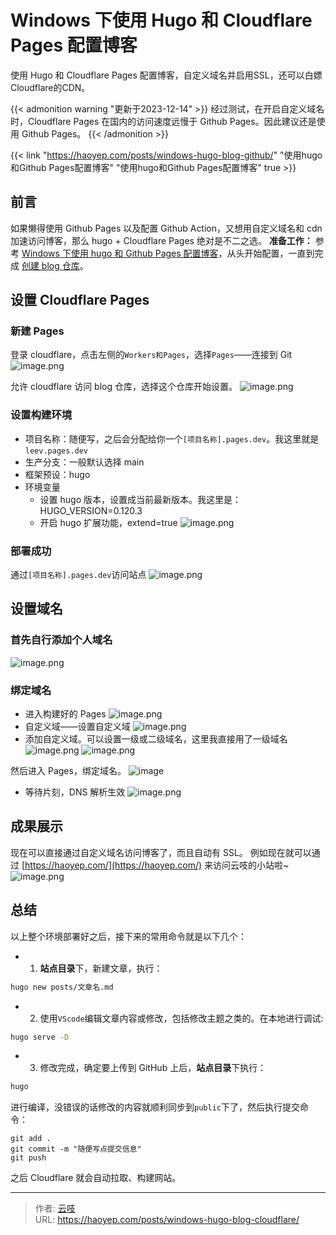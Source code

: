 # Windows 下使用 Hugo 和 Cloudflare Pages 配置博客


使用 Hugo 和 Cloudflare Pages 配置博客，自定义域名并启用SSL，还可以白嫖Cloudflare的CDN。

<!--more-->

{{< admonition warning "更新于2023-12-14" >}}
经过测试，在开启自定义域名时，Cloudflare Pages 在国内的访问速度远慢于 Github Pages。因此建议还是使用 Github Pages。
{{< /admonition >}}

{{< link "https://haoyep.com/posts/windows-hugo-blog-github/" "使用hugo和Github Pages配置博客" "使用hugo和Github Pages配置博客" true >}}

## 前言
如果懒得使用 Github Pages 以及配置 Github Action，又想用自定义域名和 cdn 加速访问博客，那么 hugo + Cloudflare Pages 绝对是不二之选。
**准备工作：** 参考 [Windows 下使用 hugo 和 Github Pages 配置博客](https://haoyep.com/posts/windows_hugo_github_pages_blog/)，从头开始配置，一直到完成 [创建 blog 仓库](https://haoyep.com/posts/windows_hugo_github_pages_blog/#2%E5%88%9B%E5%BB%BA-blog-%E4%BB%93%E5%BA%93)。
## 设置 Cloudflare Pages
### 新建 Pages
登录 cloudflare，点击左侧的`Workers和Pages`，选择`Pages`——连接到 Git
![image.png](https://cdn.haoyep.com/gh/leegical/Blog_img/md_img202311081549200.png)

允许 cloudflare 访问 blog 仓库，选择这个仓库开始设置。
![image.png](https://cdn.haoyep.com/gh/leegical/Blog_img/md_img202311081550760.png)

### 设置构建环境
- 项目名称：随便写，之后会分配给你一个`[项目名称].pages.dev`。我这里就是 `leev.pages.dev`
- 生产分支：一般默认选择 main
- 框架预设：hugo
- 环境变量
	- 设置 hugo 版本，设置成当前最新版本。我这里是：HUGO_VERSION=0.120.3
	- 开启 hugo 扩展功能，extend=true
![image.png](https://cdn.haoyep.com/gh/leegical/Blog_img/md_img202311081553496.png)
### 部署成功
通过`[项目名称].pages.dev`访问站点
![image.png](https://cdn.haoyep.com/gh/leegical/Blog_img/md_img202311081556682.png)


## 设置域名
### 首先自行添加个人域名
![image.png](https://cdn.haoyep.com/gh/leegical/Blog_img/md_img202311081559407.png)

### 绑定域名
- 进入构建好的 Pages
![image.png](https://cdn.haoyep.com/gh/leegical/Blog_img/md_img202311081600461.png)
- 自定义域——设置自定义域
![image.png](https://cdn.haoyep.com/gh/leegical/Blog_img/md_img202311081601828.png)
- 添加自定义域。可以设置一级或二级域名，这里我直接用了一级域名
![image.png](https://cdn.haoyep.com/gh/leegical/Blog_img/md_img202311081602294.png)
![image.png](https://cdn.haoyep.com/gh/leegical/Blog_img/md_img202311081603622.png)

然后进入 Pages，绑定域名。
![image](https://img.allworldg.xyz/2022/05/4b4a00bb92c5985a9e60925c9e3c7426.png)
- 等待片刻，DNS 解析生效
![image.png](https://cdn.haoyep.com/gh/leegical/Blog_img/md_img202311081604721.png)
## 成果展示
现在可以直接通过自定义域名访问博客了，而且自动有 SSL。
例如现在就可以通过 [https://haoyep.com/](https://haoyep.com/) 来访问云吱的小站啦~
![image.png](https://cdn.haoyep.com/gh/leegical/Blog_img/md_img202311081606080.png)

## 总结
以上整个环境部署好之后，接下来的常用命令就是以下几个：
- 1. **站点目录**下，新建文章，执行：
```bash
hugo new posts/文章名.md
```
- 2. 使用`VScode`编辑文章内容或修改，包括修改主题之类的。在本地进行调试:
```bash
hugo serve -D
```
- 3. 修改完成，确定要上传到 GitHub 上后，**站点目录**下执行：
```bash
hugo
```
进行编译，没错误的话修改的内容就顺利同步到`public`下了，然后执行提交命令：
```shell
git add .
git commit -m "随便写点提交信息"
git push
```
之后 Cloudflare 就会自动拉取、构建网站。

---

> 作者: [云吱](https://haoyep.com/)  
> URL: https://haoyep.com/posts/windows-hugo-blog-cloudflare/  

